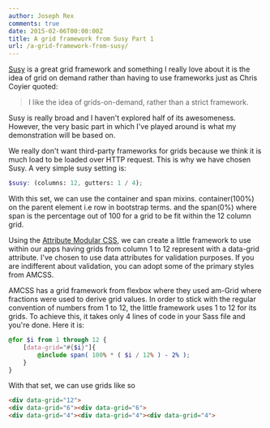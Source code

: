 ```yaml
---
author: Joseph Rex
comments: true
date: 2015-02-06T00:00:00Z
title: A grid framework from Susy Part 1
url: /a-grid-framework-from-susy/
---
```


[Susy][1] is a great grid framework and something I really love about it is the idea of grid on demand rather than having to use frameworks just as Chris Coyier quoted:
<!--more-->

> I like the idea of grids-on-demand, rather than a strict framework.

Susy is really broad and I haven't explored half of its awesomeness. However, the very basic part in which I've played around is what my demonstration will be based on.

We really don't want third-party frameworks for grids because we think it is much load to be loaded over HTTP request. This is why we have chosen Susy. A very simple susy setting is:

```scss
$susy: (columns: 12, gutters: 1 / 4);
```

With this set, we can use the container and span mixins. container(100%) on the parent element i.e row in bootstrap terms. and the span(0%) where span is the percentage out of 100 for a grid to be fit within the 12 column grid.

Using the [Attribute Modular CSS][2], we can create a little framework to use within our apps having grids from column 1 to 12 represent with a data-grid attribute. I've chosen to use data attributes for validation purposes. If you are indifferent about validation, you can adopt some of the primary styles from AMCSS.

AMCSS has a grid framework from flexbox where they used am-Grid where fractions were used to derive grid values. In order to stick with the regular convention of numbers from 1 to 12, the little framework uses 1 to 12 for its grids. To achieve this, it takes only 4 lines of code in your Sass file and you're done. Here it is:

```scss
@for $i from 1 through 12 {
    [data-grid="#{$i}"]{
        @include span( 100% * ( $i / 12% ) - 2% );
    }
}
```

With that set, we can use grids like so

```html
<div data-grid="12">
<div data-grid="6"><div data-grid="6">
<div data-grid="4"><div data-grid="4"><div data-grid="4">
```

[1]: http://susy.oddbird.net/
[2]: https://amcss.github.io/

